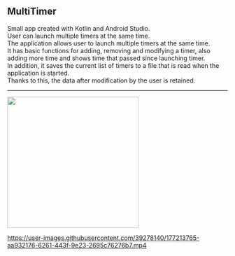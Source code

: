## MultiTimer ##  
Small app created with Kotlin and Android Studio.  
User can launch multiple timers at the same time.  
The application allows user to launch multiple timers at the same time.  
It has basic functions for adding, removing and modifying a timer, also adding more time and shows time that passed since launching timer.  
In addition, it saves the current list of timers to a file that is read when the application is started.  
Thanks to this, the data after modification by the user is retained.  
  
 ---


  
<img src="https://user-images.githubusercontent.com/39278140/177213904-f7ae621e-9753-4c5a-89a4-3472d2069bae.png" width="300">






https://user-images.githubusercontent.com/39278140/177213765-aa932176-6261-443f-9e23-2695c76276b7.mp4
















